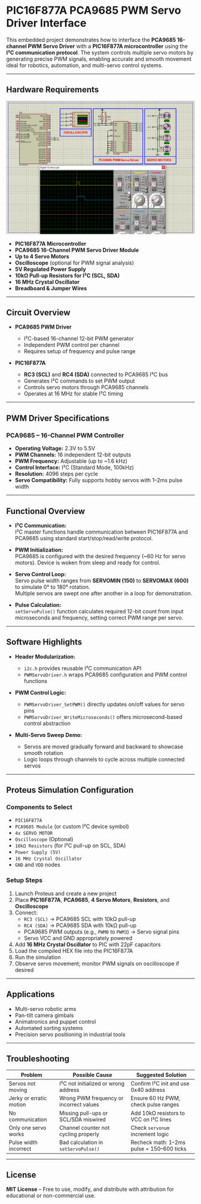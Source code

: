 # PIC16F877A PCA9685 PWM Servo Driver Interface

This embedded project demonstrates how to interface the **PCA9685 16-channel PWM Servo Driver** with a **PIC16F877A microcontroller** using the **I²C communication protocol**. The system controls multiple servo motors by generating precise PWM signals, enabling accurate and smooth movement ideal for robotics, automation, and multi-servo control systems.

---

## Hardware Requirements
![PIC16F877A PCA9685 Circuit](circuit.png)

- **PIC16F877A Microcontroller**  
- **PCA9685 16-Channel PWM Servo Driver Module**  
- **Up to 4 Servo Motors**  
- **Oscilloscope** (optional for PWM signal analysis)  
- **5V Regulated Power Supply**  
- **10kΩ Pull-up Resistors for I²C (SCL, SDA)**  
- **16 MHz Crystal Oscillator**  
- **Breadboard & Jumper Wires**

---

## Circuit Overview

- **PCA9685 PWM Driver**  
  - I²C-based 16-channel 12-bit PWM generator  
  - Independent PWM control per channel  
  - Requires setup of frequency and pulse range  

- **PIC16F877A**  
  - **RC3 (SCL)** and **RC4 (SDA)** connected to PCA9685 I²C bus  
  - Generates I²C commands to set PWM output  
  - Controls servo motors through PCA9685 channels  
  - Operates at 16 MHz for stable I²C timing

---

## PWM Driver Specifications

### PCA9685 – 16-Channel PWM Controller

- **Operating Voltage:** 2.3V to 5.5V  
- **PWM Channels:** 16 independent 12-bit outputs  
- **PWM Frequency:** Adjustable (up to ~1.6 kHz)  
- **Control Interface:** I²C (Standard Mode, 100kHz)  
- **Resolution:** 4096 steps per cycle  
- **Servo Compatibility:** Fully supports hobby servos with 1–2ms pulse width

---

## Functional Overview

- **I²C Communication:**  
  I²C master functions handle communication between PIC16F877A and PCA9685 using standard start/stop/read/write protocol.

- **PWM Initialization:**  
  PCA9685 is configured with the desired frequency (~60 Hz for servo motors). Device is woken from sleep and ready for control.

- **Servo Control Loop:**  
  Servo pulse width ranges from **SERVOMIN (150)** to **SERVOMAX (600)** to simulate 0° to 180° rotation.  
  Multiple servos are swept one after another in a loop for demonstration.

- **Pulse Calculation:**  
  `setServoPulse()` function calculates required 12-bit count from input microseconds and frequency, setting correct PWM range per servo.

---

## Software Highlights

- **Header Modularization:**  
  - `i2c.h` provides reusable I²C communication API  
  - `PWMServoDriver.h` wraps PCA9685 configuration and PWM control functions

- **PWM Control Logic:**  
  - `PWMServoDriver_SetPWM()` directly updates on/off values for servo pins  
  - `PWMServoDriver_WriteMicroseconds()` offers microsecond-based control abstraction

- **Multi-Servo Sweep Demo:**  
  - Servos are moved gradually forward and backward to showcase smooth rotation  
  - Logic loops through channels to cycle across multiple connected servos

---

## Proteus Simulation Configuration

### Components to Select

- `PIC16F877A`  
- `PCA9685 Module` (or custom I²C device symbol)  
- `4x SERVO MOTOR`  
- `Oscilloscope` (Optional)  
- `10kΩ Resistors` (for I²C pull-up on SCL, SDA)  
- `Power Supply (5V)`  
- `16 MHz Crystal Oscillator`  
- `GND` and `VDD` nodes

### Setup Steps

1. Launch Proteus and create a new project  
2. Place **PIC16F877A**, **PCA9685**, **4 Servo Motors**, **Resistors**, and **Oscilloscope**  
3. Connect:
   - `RC3 (SCL)` → PCA9685 SCL with 10kΩ pull-up  
   - `RC4 (SDA)` → PCA9685 SDA with 10kΩ pull-up  
   - PCA9685 PWM outputs (e.g., `PWM0` to `PWM3`) → Servo signal pins  
   - Servo VCC and GND appropriately powered  
4. Add **16 MHz Crystal Oscillator** to PIC with 22pF capacitors  
5. Load the compiled HEX file into the PIC16F877A  
6. Run the simulation  
7. Observe servo movement; monitor PWM signals on oscilloscope if desired

---

## Applications

- Multi-servo robotic arms  
- Pan-tilt camera gimbals  
- Animatronics and puppet control  
- Automated sorting systems  
- Precision servo positioning in industrial tools

---

## Troubleshooting

| Problem                    | Possible Cause                            | Suggested Solution                          |
|----------------------------|--------------------------------------------|----------------------------------------------|
| Servos not moving          | I²C not initialized or wrong address       | Confirm I²C init and use 0x40 address        |
| Jerky or erratic motion    | Wrong PWM frequency or incorrect values   | Ensure 60 Hz PWM, check pulse ranges         |
| No communication           | Missing pull-ups or SCL/SDA miswired      | Add 10kΩ resistors to VCC on I²C lines       |
| Only one servo works       | Channel counter not cycling properly       | Check `servonum` increment logic             |
| Pulse width incorrect      | Bad calculation in `setServoPulse()`      | Recheck math: 1–2ms pulse = 150–600 ticks    |

---

## License

**MIT License** – Free to use, modify, and distribute with attribution for educational or non-commercial use.
